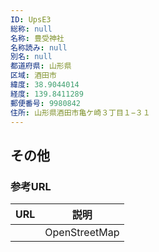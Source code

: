 ```yaml
---
ID: UpsE3
総称: null
名称: 豊受神社
名称読み: null
別名: null
都道府県: 山形県
区域: 酒田市
緯度: 38.9044014
経度: 139.8411289
郵便番号: 9980842
住所: 山形県酒田市亀ケ崎３丁目１−３１
---
```


## その他

### 参考URL

| URL | 説明          |
| --- | ------------- |
|     | OpenStreetMap |
